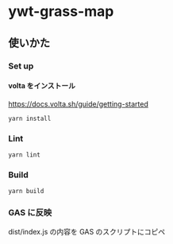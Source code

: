 # ywt-grass-map

## 使いかた

### Set up

#### volta をインストール

https://docs.volta.sh/guide/getting-started

```
yarn install
```

### Lint

```
yarn lint
```

### Build

```
yarn build
```

### GAS に反映

dist/index.js の内容を GAS のスクリプトにコピペ
